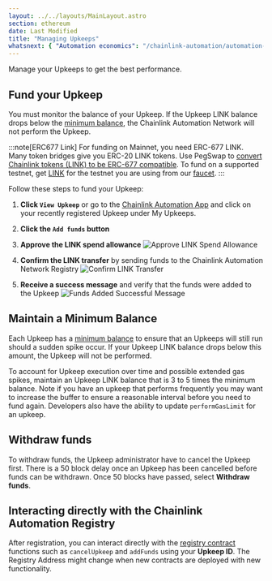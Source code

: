```yaml
---
layout: ../../layouts/MainLayout.astro
section: ethereum
date: Last Modified
title: "Managing Upkeeps"
whatsnext: { "Automation economics": "/chainlink-automation/automation-economics/" }
---
```


Manage your Upkeeps to get the best performance.

## Fund your Upkeep

You must monitor the balance of your Upkeep. If the Upkeep LINK balance drops below the [minimum balance](/chainlink-automation/automation-economics/#minimum-balance), the Chainlink Automation Network will not perform the Upkeep.

:::note[ERC677 Link]
For funding on Mainnet, you need ERC-677 LINK. Many token bridges give you ERC-20 LINK tokens. Use PegSwap to [convert Chainlink tokens (LINK) to be ERC-677 compatible](https://pegswap.chain.link/). To fund on a supported testnet, get [LINK](/resources/link-token-contracts/) for the testnet you are using from our [faucet](https://faucets.chain.link/).
:::

Follow these steps to fund your Upkeep:

1. **Click `View Upkeep`** or go to the [Chainlink Automation App](https://automation.chain.link) and click on your recently registered Upkeep under My Upkeeps.

1. **Click the `Add funds` button**

1. **Approve the LINK spend allowance**
   ![Approve LINK Spend Allowance](/images/contract-devs/automation/automation-approve-allowance.png)

1. **Confirm the LINK transfer** by sending funds to the Chainlink Automation Network Registry
   ![Confirm LINK Transfer](/images/contract-devs/automation/automation-confirm-transfer.png)

1. **Receive a success message** and verify that the funds were added to the Upkeep
   ![Funds Added Successful Message](/images/contract-devs/automation/automation-add-funds.png)

## Maintain a Minimum Balance

Each Upkeep has a [minimum balance](/chainlink-automation/automation-economics/#minimum-balance) to ensure that an Upkeeps will still run should a sudden spike occur. If your Upkeep LINK balance drops below this amount, the Upkeep will not be performed.

To account for Upkeep execution over time and possible extended gas spikes, maintain an Upkeep LINK balance that is 3 to 5 times the minimum balance. Note if you have an upkeep that performs frequently you may want to increase the buffer to ensure a reasonable interval before you need to fund again. Developers also have the ability to update `performGasLimit` for an upkeep.

## Withdraw funds

To withdraw funds, the Upkeep administrator have to cancel the Upkeep first. There is a 50 block delay once an Upkeep has been cancelled before funds can be withdrawn. Once 50 blocks have passed, select **Withdraw funds**.

## Interacting directly with the Chainlink Automation Registry

After registration, you can interact directly with the [registry contract](/chainlink-automation/supported-networks/#configurations) functions such as `cancelUpkeep` and `addFunds` using your **Upkeep ID**. The Registry Address might change when new contracts are deployed with new functionality.

